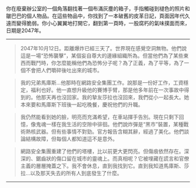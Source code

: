 你在廢棄辦公室的一個角落翻找著一個布滿灰塵的箱子，手指觸碰到褪色的照片和皺巴巴的個人物品。在這些物品中，你找到了一本破舊的皮革日記，頁面因年代久遠而變得脆弱。你小心翼翼地打開它，翻到第一頁時，一股腐朽的氣味撲面而來，日期是2047年。

---

> 2047年10月12日。距離爆炸已經三天了。世界現在感覺空洞無物。他們說這是一場“恐怖襲擊”，某個妄自尊大的邊緣組織所為。但當他們為了某些東西而戰鬥時，你怎麼能稱他們為恐怖分子呢？為了正義，為了平等，為了一個不會把人們嚼碎後吐出來的城市。

> 我的兄弟馬庫斯...他那時在網路安全集團工作。說那是一份好工作，工資穩定，福利也好。他一直想升級他的賽博手臂，那是他多年前在一次事故中得到的。他那天再也沒回家。我的摯友莎拉也沒回來，我們從小一起長大。她本來要和馬庫斯下班後一起吃晚餐，慶祝他們的升職。

> 我仍然能看到她的臉，明亮而充滿希望，在車站揮手告別。現在只剩下回憶，像鬼魂一樣在我生活的空隙中徘徊。他們說炸彈是“黑市”裝置，某種戰術熱核武器。但有些事情不對勁。官方報告含糊其辭，經過了美化。他們談論結構故障，但每個人都知道這不是意外。

> 網路安全集團重建了他們的塔樓，比以前更大更閃亮。但傷痕依然存在。深深的、鋸齒狀的傷口留在城市的靈魂上。而真相呢？它被埋藏在謊言和官僚主義的層層掩蓋之下。我不會休息，直到我找到它。直到我知道馬庫斯、莎拉...以及那天失去的所有人到底發生了什麼。

---
